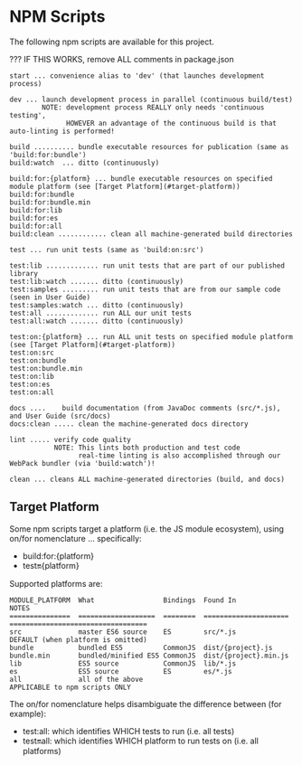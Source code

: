 # NPM Scripts

The following npm scripts are available for this project.

??? IF THIS WORKS, remove ALL comments in package.json

```
start ... convenience alias to 'dev' (that launches development process)

dev ... launch development process in parallel (continuous build/test)
        NOTE: development process REALLY only needs 'continuous testing',
              HOWEVER an advantage of the continuous build is that auto-linting is performed!

build .......... bundle executable resources for publication (same as 'build:for:bundle')
build:watch  ... ditto (continuously)

build:for:{platform} ... bundle executable resources on specified module platform (see [Target Platform](#target-platform))
build:for:bundle
build:for:bundle.min
build:for:lib
build:for:es
build:for:all
build:clean ............ clean all machine-generated build directories

test ... run unit tests (same as 'build:on:src')

test:lib ............. run unit tests that are part of our published library
test:lib:watch ....... ditto (continuously)
test:samples ......... run unit tests that are from our sample code (seen in User Guide)
test:samples:watch ... ditto (continuously)
test:all ............. run ALL our unit tests
test:all:watch ....... ditto (continuously)

test:on:{platform} ... run ALL unit tests on specified module platform (see [Target Platform](#target-platform))
test:on:src
test:on:bundle
test:on:bundle.min
test:on:lib
test:on:es
test:on:all

docs ....    build documentation (from JavaDoc comments (src/*.js), and User Guide (src/docs)
docs:clean ..... clean the machine-generated docs directory

lint ..... verify code quality
           NOTE: This lints both production and test code
                 real-time linting is also accomplished through our WebPack bundler (via 'build:watch')!

clean ... cleans ALL machine-generated directories (build, and docs)
```



## Target Platform

Some npm scripts target a platform (i.e. the JS module ecosystem),
using on/for nomenclature ... specifically:

 - build:for:{platform}
 - test:on:{platform}

Supported platforms are:

```
MODULE_PLATFORM  What                 Bindings  Found In               NOTES                             
===============  ===================  ========  =====================  ==================================
src              master ES6 source    ES        src/*.js               DEFAULT (when platform is omitted)
bundle           bundled ES5          CommonJS  dist/{project}.js                                        
bundle.min       bundled/minified ES5 CommonJS  dist/{project}.min.js                                    
lib              ES5 source           CommonJS  lib/*.js                                                 
es               ES5 source           ES        es/*.js                                                  
all              all of the above                                      APPLICABLE to npm scripts ONLY    
```

The on/for nomenclature helps disambiguate the difference between (for example):
 - test:all:    which identifies WHICH tests to run (i.e. all tests)
 - test:on:all: which identifies WHICH platform to run tests on (i.e. all platforms)

